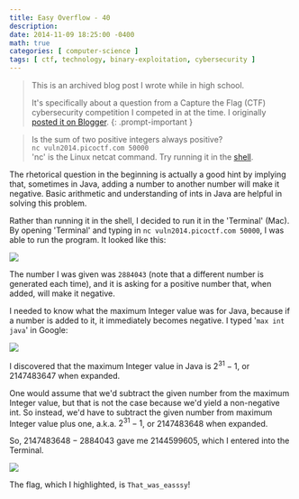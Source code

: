 ```yaml
---
title: Easy Overflow - 40
description: 
date: 2014-11-09 18:25:00 -0400
math: true
categories: [ computer-science ]
tags: [ ctf, technology, binary-exploitation, cybersecurity ]
---
```

> This is an archived blog post I wrote while in high school.
> 
> It's specifically about a question from a Capture the Flag (CTF) cybersecurity competition I competed in at the time. I originally [posted it on Blogger](https://lynkos420.blogspot.com/2014/11/easy-overflow-40.html).
{: .prompt-important }

> Is the sum of two positive integers always positive?<br>
> `nc vuln2014.picoctf.com 50000`<br>
> 'nc' is the Linux netcat command. Try running it in the [shell](https://picoctf.com/shell).

The rhetorical question in the beginning is actually a good hint by implying that, sometimes in Java, adding a number to another number will make it negative. Basic arithmetic and understanding of ints in Java are helpful in solving this problem.

Rather than running it in the shell, I decided to run it in the 'Terminal' (Mac). By opening 'Terminal' and typing in `nc vuln2014.picoctf.com 50000`, I was able to run the program. It looked  like this:

![](https://blogger.googleusercontent.com/img/b/R29vZ2xl/AVvXsEigXCz0uDCONeASb6UBB-VcNhGL6e3tYQ8KvA5-LDwIpY3raTz8r-23njrHeu5Iw35AQI0m7eX09sDa6xxoGEntRE2QgUhaO1obmTlvimLNHFKXcaVWQ7TevkArLDQO2ZtZ5vXImgIoXeE/s1600/imageedit_2_7943420406.png)

The number I was given was `2884043` (note that a different number is generated each time), and it is asking for a positive number that, when added, will make it negative.

I needed to know what the maximum Integer value was for Java, because if a number is added to it, it immediately becomes negative. I typed '`max int java`' in Google:

![](https://blogger.googleusercontent.com/img/b/R29vZ2xl/AVvXsEh4umNt8gTrUvVeRjI5IfPYs7Xx5kZLQnmeSr9j_ps1ImjO8DRAoEDjMVme-2ZJYPY7aQFLw4eRhHT6jhr6rEViu3wBu0LKkuMnMSptgF1Wek6SnweHWPcsfA3oX_bgUnbcvilQNguFlXE/s1600/Screen+Shot+2014-11-09+at+5.16.49+PM.png)

I discovered that the maximum Integer value in Java is $2^{31} - 1$, or $2147483647$ when expanded.

One would assume that we'd subtract the given number from the maximum Integer value, but that is not the case because we'd yield a non-negative int. So instead, we'd have to subtract the given number from maximum Integer value plus one, a.k.a. $2^{31} - 1$, or $2147483648$ when expanded.

So, $2147483648 - 2884043$ gave me $2144599605$, which I entered into the Terminal.

![](https://blogger.googleusercontent.com/img/b/R29vZ2xl/AVvXsEjR4ay2BDFo2OIybkDJgH8X4k6hyphenhyphencYBy6Z4H2DiHrUQHbA3eVNiZ4FCnUwr_RgRa2QIaOM-rIxLmUAsOXoAU3O_cS8uAcpp25mgj7Q_8uvSnQySEfWExnpioG2yykHCFS1_V-6ELLAasxM/s1600/imageedit_3_9950646236.png)

The flag, which I highlighted, is `That_was_easssy`!
